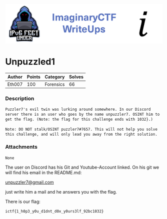 ![ImaginaryCTF](../../banner.png)

# Unpuzzled1

|Author|Points|Category|Solves|
|---|---|---|---|
|Eth007|100|Forensics|66|

### Description

```
Puzzler7's evil twin was lurking around somewhere. In our Discord server there is an user who goes by the name unpuzzler7. OSINT him to get the flag. (Note: the flag for this challenge ends with 1032}.)

Note: DO NOT stalk/OSINT puzzler7#7657. This will not help you solve this challenge, and will only lead you away from the right solution.	
```

### Attachments

```
None
```
The user on Discord has his Git and Youtube-Account linked.
On his git we will find his email in the README.md:

unpuzzler7@gmail.com

just write him a mail and he answers you with the flag.



There is our flag:
```
ictf{1_h0p3_y0u_d1dnt_d0x_y0urs3lf_92bc1032}
```